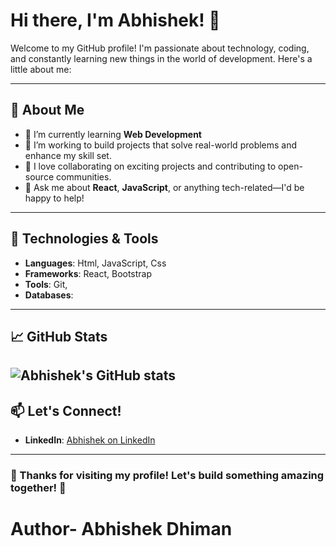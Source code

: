 # Hi there, I'm Abhishek! 👋

Welcome to my GitHub profile! I'm passionate about technology, coding, and constantly learning new things in the world of development. Here's a little about me:

---

## 🚀 About Me
- 🌱 I’m currently learning **Web Development**
- 💼 I’m working to build projects that solve real-world problems and enhance my skill set.
- 🤝 I love collaborating on exciting projects and contributing to open-source communities.
- 💬 Ask me about **React**, **JavaScript**, or anything tech-related—I'd be happy to help!

---

## 🔧 Technologies & Tools
- **Languages**: Html, JavaScript, Css
- **Frameworks**: React, Bootstrap
- **Tools**: Git,
- **Databases**: 

---

## 📈 GitHub Stats
![Abhishek's GitHub stats](https://github-readme-stats.vercel.app/api?username=inurdream-abhi143&show_icons=true&theme=radical&cache_seconds=86400)
---

## 📫 Let's Connect!
- **LinkedIn**: [Abhishek on LinkedIn](https://www.linkedin.com/in/abhishek-dhiman-229195247)

---

### 🌟 Thanks for visiting my profile! Let's build something amazing together! 🌟

# Author- Abhishek Dhiman

